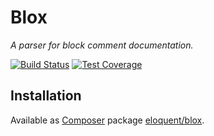 # Blox

*A parser for block comment documentation.*

[![Build Status]](http://travis-ci.org/eloquent/blox)
[![Test Coverage]](http://eloquent-software.com/blox/artifacts/tests/coverage/)

## Installation

Available as [Composer](http://getcomposer.org/) package
[eloquent/blox](https://packagist.org/packages/eloquent/blox).

<!-- references -->
[Build Status]: https://raw.github.com/eloquent/blox/gh-pages/artifacts/images/icecave/regular/build-status.png
[Test Coverage]: https://raw.github.com/eloquent/blox/gh-pages/artifacts/images/icecave/regular/coverage.png
